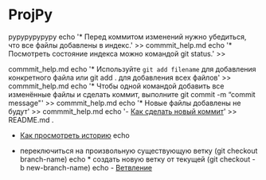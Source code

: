 # ProjPy
pypypypypypy
echo '* Перед коммитом изменений нужно убедиться, что все файлы добавлены в индекс.' >> commmit_help.md echo '* Посмотреть состояние индекса можно командой git status.' >>

commmit_help.md echo '* Используйте `git add filename` для добавления конкретного файла или git add . для добавления всех файлов' >> commmit_help.md echo '* Чтобы одной командой добавить все изменённые файлы и сделать коммит, выполните git commit -m “commit message"' >> commmit_help.md echo '* Новые файлы добавлены не будут' >> commmit_help.md echo '- [Как сделать новый коммит](./commmit_help.md)' >> README.md
.
- [Как просмотреть историю](./log_help.md) echo
* переключиться на произвольную существующую ветку (git checkout branch-name) echo * создать новую ветку от текущей (git checkout -b new-branch-name) echo - [Ветвление](./branch_help.md)
